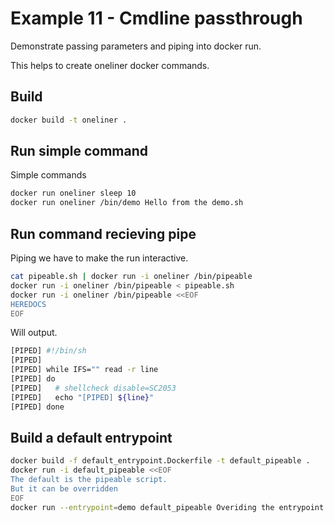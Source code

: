 # Example 11 - Cmdline passthrough
Demonstrate passing parameters and piping into docker run.

This helps to create oneliner docker commands. 

## Build 
```sh
docker build -t oneliner .
```

## Run simple command
Simple commands
```sh
docker run oneliner sleep 10  
docker run oneliner /bin/demo Hello from the demo.sh  
```

## Run command recieving pipe
Piping we have to make the run interactive.  
```sh
cat pipeable.sh | docker run -i oneliner /bin/pipeable
docker run -i oneliner /bin/pipeable < pipeable.sh
docker run -i oneliner /bin/pipeable <<EOF
HEREDOCS
EOF
```

Will output. 
```sh
[PIPED] #!/bin/sh
[PIPED] 
[PIPED] while IFS="" read -r line
[PIPED] do
[PIPED]   # shellcheck disable=SC2053
[PIPED]   echo "[PIPED] ${line}"
[PIPED] done
```

## Build a default entrypoint
```sh
docker build -f default_entrypoint.Dockerfile -t default_pipeable .
docker run -i default_pipeable <<EOF
The default is the pipeable script.
But it can be overridden
EOF
docker run --entrypoint=demo default_pipeable Overiding the entrypoint
```


